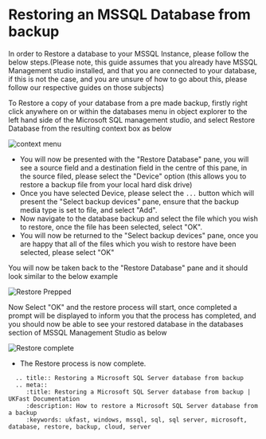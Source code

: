 # Restoring an MSSQL Database from backup

In order to Restore a database to your MSSQL Instance, please follow the below steps.(Please note, this guide assumes that you already have MSSQL Management studio installed, and that you are connected to your database, 
if this is not the case, and you are unsure of how to go about this, please follow our respective guides on those subjects)

To Restore a copy of your database from a pre made backup, firstly right click anywhere on or within the databases menu in object explorer to the left hand side of the Microsoft SQL management studio, and select Restore Database from the resulting context box as below

![context menu](Images/restoredb/rightclickcontextmenu.PNG)

* You will now be presented with the "Restore Database" pane, you will see a source field and a destination field in the centre of this pane, in the source filed, please select the "Device" option (this allows you to restore a backup file from your local hard disk drive)
* Once you have selected Device, please select the ``` ... ``` button which will present the "Select backup devices" pane, ensure that the backup media type is set to file, and select "Add".
* Now navigate to the database backup and select the file which you wish to restore, once the file has been selected, select "OK".
* You will now be returned to the "Select backup devices" pane, once you are happy that all of the files which you wish to restore have been selected, please select "OK"

You will now be taken back to the "Restore Database" pane and it should look similar to the below example

![Restore Prepped](Images/restoredb/restoredatabase.PNG)

Now Select "OK" and the restore process will start, once completed a prompt will be displayed to inform you that the process has completed, and you should now be able to see your restored database in the databases section of MSSQL Management Studio as below

![Restore complete](Images/restoredb/databaserestored.PNG)

* The Restore process is now complete.

```eval_rst
  .. title:: Restoring a Microsoft SQL Server database from backup
  .. meta::
     :title: Restoring a Microsoft SQL Server database from backup | UKFast Documentation
     :description: How to restore a Microsoft SQL Server database from a backup
     :keywords: ukfast, windows, mssql, sql, sql server, microsoft, database, restore, backup, cloud, server
